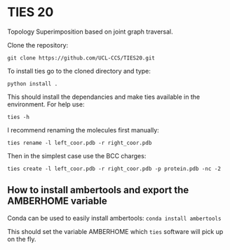 # TIES 20
Topology Superimposition based on joint graph traversal. 

Clone the repository:

`git clone https://github.com/UCL-CCS/TIES20.git`

To install ties go to the cloned directory and type:   

`python install .` 

This should install the dependancies and make 
ties available in the environment. For help use: 

`ties -h`

I recommend renaming the molecules first manually:

`ties rename -l left_coor.pdb -r right_coor.pdb`

Then in the simplest case use the BCC charges:

`ties create -l left_coor.pdb -r right_coor.pdb -p protein.pdb -nc -2`


## How to install ambertools and export the AMBERHOME variable

Conda can be used to easily install ambertools:
`conda install ambertools`

This should set the variable AMBERHOME which `ties` software will pick up on the fly. 
